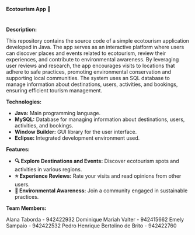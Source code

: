 **Ecotourism App 🌿**
#
**Description:**

This repository contains the source code of a simple ecotourism application developed in Java. The app serves as an interactive platform where users can discover places and events related to ecotourism, review their experiences, and contribute to environmental awareness. By leveraging user reviews and research, the app encourages visits to locations that adhere to safe practices, promoting environmental conservation and supporting local communities. The system uses an SQL database to manage information about destinations, users, activities, and bookings, ensuring efficient tourism management.

**Technologies:**

* **Java:** Main programming language.
* **MySQL:** Database for managing information about destinations, users, activities, and bookings.
* **Window Builder:** GUI library for the user interface.
* **Eclipse:** Integrated development environment used.

**Features:**

* **🔍 Explore Destinations and Events:** Discover ecotourism spots and activities in various regions.
* **⭐ Experience Reviews:** Rate your visits and read opinions from other users.
* **🌱 Environmental Awareness:** Join a community engaged in sustainable practices.

**Team Members:**

Alana Taborda - 942422932 Dominique Mariah Valter - 942415662 Emely Sampaio - 942422532 Pedro Henrique Bertolino de Brito - 942422760
